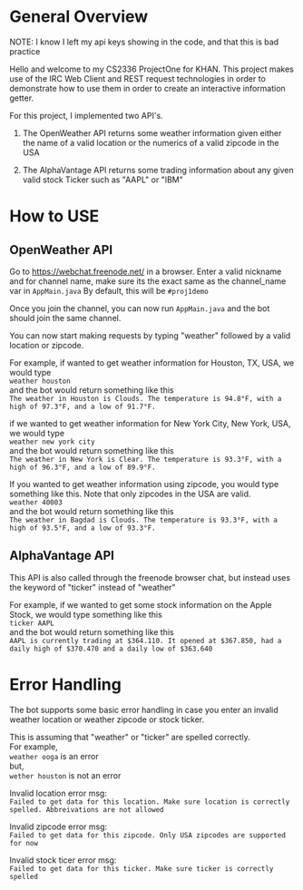 # General Overview<br />
NOTE: I know I left my api keys showing in the code, and that this is bad practice

Hello and welcome to my CS2336 ProjectOne for KHAN. This project makes use of the IRC Web Client and REST request technologies in order to demonstrate how to use them in order to create an interactive information getter.

For this project, I implemented two API's.

1. The OpenWeather API returns some weather information given either the name of a valid location or the numerics of a valid zipcode in the USA

2. The AlphaVantage API returns some trading information about any given valid stock Ticker such as "AAPL" or "IBM"

# How to USE
## OpenWeather API
Go to https://webchat.freenode.net/ in a browser. Enter a valid nickname and for channel name, make sure its the exact same as the channel_name var in `AppMain.java`
By default, this will be `#proj1demo`

Once you join the channel, you can now run `AppMain.java` and the bot should join the same channel.

You can now start making requests by typing "weather" followed by a valid location or zipcode.

For example, if wanted to get weather information for Houston, TX, USA, we would type<br />
`weather houston`<br />
and the bot would return something like this<br />
`The weather in Houston is Clouds. The temperature is 94.8°F, with a high of 97.3°F, and a low of 91.7°F.`

if we wanted to get weather information for New York City, New York, USA, we would type<br />
`weather new york city`<br />
and the bot would return something like this<br />
`The weather in New York is Clear. The temperature is 93.3°F, with a high of 96.3°F, and a low of 89.9°F.`

If you wanted to get weather information using zipcode, you would type something like this. Note that only zipcodes in the USA are valid.<br />
`weather 40003`<br />
and the bot would return something like this<br />
`The weather in Bagdad is Clouds. The temperature is 93.3°F, with a high of 93.5°F, and a low of 93.3°F.`

## AlphaVantage API
This API is also called through the freenode browser chat, but instead uses the keyword of "ticker" instead of "weather"

For example, if we wanted to get some stock information on the Apple Stock, we would type something like this<br />
`ticker AAPL`<br />
and the bot would return something like this<br />
`AAPL is currently trading at $364.110. It opened at $367.850, had a daily high of $370.470 and a daily low of $363.640`

# Error Handling
The bot supports some basic error handling in case you enter an invalid weather location or weather zipcode or stock ticker.

This is assuming that "weather" or "ticker" are spelled correctly.<br />
For example,<br />
`weather ooga` is an error<br />
but,<br />
`wether houston` is not an error

Invalid location error msg:<br />
`Failed to get data for this location. Make sure location is correctly spelled. Abbreivations are not allowed`

Invalid zipcode error msg:<br />
`Failed to get data for this zipcode. Only USA zipcodes are supported for now`

Invalid stock ticer error msg:<br />
`Failed to get data for this ticker. Make sure ticker is correctly spelled`
